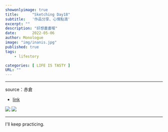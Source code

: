 ```yaml
---
showonlyimage: true
title:      "Sketching Day18"
subtitle:   '作品分享、心情點滴'
excerpt: ""
description: "好想畫畫喔"
date:       2022-05-06
author: Monologue    
image: "img/inanis.jpg"
published: true 
tags:
    - lifestory

categories: [ LIFE IS TASTY ]
URL: ""
---
```

***

source：赤倉  
* [link](https://twitter.com/akakura1341)  
  
![](/blog/sketch/d18-1.jpg)
![](/blog/sketch/d18-2.jpg)

  
***
I'll keep practicing.
<!--more-->
